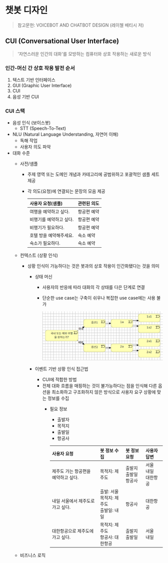 # 챗봇 디자인

> 참고문헌: VOICEBOT AND CHATBOT DESIGN (레이첼 배티시 저)

## CUI (Conversational User Interface)
> '자연스러운 인간의 대화'를 모방하는 컴퓨터와 상호 작용하는 새로운 방식 

### 인간-머신 간 상호 작용 발전 순서

1. 텍스트 기반 인터페이스
1. GUI (Graphic User Interface)
1. CUI
1. 음성 기반 CUI

### CUI 스택

* 음성 인식 (보이스봇)
  * STT (Speech-To-Text)
* NLU (Natural Language Understanding, 자연어 이해)
  * 독해 작업
  * 사용자 의도 파악
* 대화 수준
  * 사전/샘플
    * 주제 영역 또는 도메인 개념과 카테고리에 공범위하고 포괄적인 샘플 세트 제공
    * 각 의도(요청)에 연결되는 문장의 모음 제공
      
        | 사용자 요청(샘플) | 관련된 의도 |
        | --- | --- |
        | 여행을 예약하고 싶다. | 항공편 예약 |
        | 비행기를 예약하고 싶다. | 항공편 예약 |
        | 비행기가 필요하다. | 항공편 예약 |
        | 호텔 방을 예약해주세요. | 숙소 예약 |
        | 숙소가 필요하다. | 숙소 예약 |
      
  * 컨텍스트 (상황 인식)
    * 상황 인식이 가능하다는 것은 봇과의 상호 작용이 인간화됐다는 것을 의미
      * 상태 머신
        * 사용자의 반응에 따라 대화의 각 상태를 다은 단계로 연결 
        * 단순한 use case는 구축이 쉬우나 복잡한 use case에는 사용 불가
          
          ![상태머신](./img/StateMachine.png)
          
      * 이벤트 기반 상황 인식 접근법
        * CUI에 적합한 방법
        * 전체 대화 흐름을 매핑하는 것이 불가능하다는 점을 인식해 다른 옵션을 최소화하고 구조화하지 않은 방식으로 사용자 요구 상황에 맞는 정보를 수집
          * 필요 정보
            * 출발자
            * 목적지
            * 출발일
            * 항공사
          
            | 사용자 요청 | 봇 정보 수집 | 봇 정보 요청 | 사용자 답변 |
            | --- | --- | --- | --- |
            | 제주도 가는 항공편을 예약하고 싶다. | 목적지: 제주도 | 출발지<br/> 출발일<br/> 항공사 | 서울<br/> 내일<br/> 대한항공 |
            | 내일 서울에서 제주도로 가고 싶다. | 출발: 서울<br/> 목적지: 제주도<br/> 출발일: 내일 | 항공사 | 대한항공 |
            | 대한항공으로 제주도에 가고 싶다. | 목적지: 제주도<br/> 항공사: 대한항공 | 출발지<br/> 출발일 | 서울<br/> 내일 |
      
  * 비즈니스 로직 